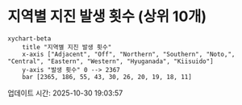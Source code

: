 # 지역별 지진 발생 횟수 (상위 10개)

```mermaid
xychart-beta
    title "지역별 지진 발생 횟수"
    x-axis ["Adjacent", "Off", "Northern", "Southern", "Noto,", "Central", "Eastern", "Western", "Hyuganada", "Kiisuido"]
    y-axis "발생 횟수" 0 --> 2367
    bar [2365, 186, 55, 43, 30, 26, 20, 19, 18, 11]
```

업데이트 시간: 2025-10-30 19:03:57
